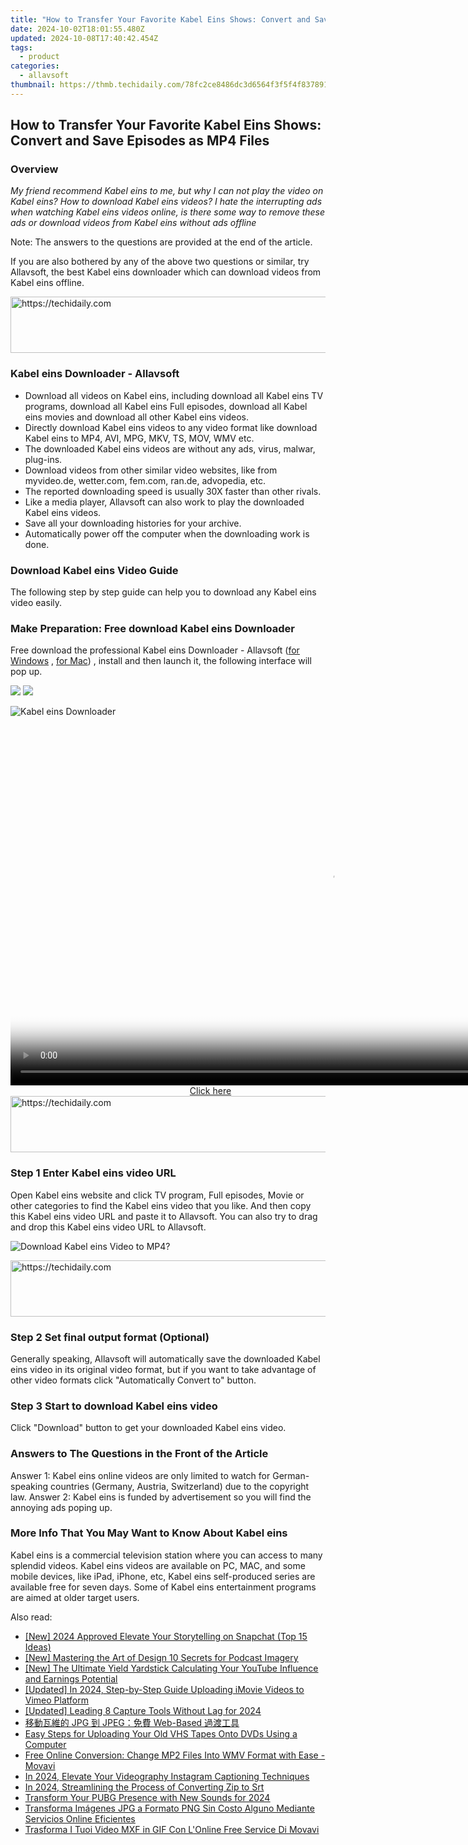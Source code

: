 ```yaml
---
title: "How to Transfer Your Favorite Kabel Eins Shows: Convert and Save Episodes as MP4 Files"
date: 2024-10-02T18:01:55.480Z
updated: 2024-10-08T17:40:42.454Z
tags:
  - product
categories:
  - allavsoft
thumbnail: https://thmb.techidaily.com/78fc2ce8486dc3d6564f3f5f4f837891a8fa189d01a8b699d519ecb10291bd82.jpg
---
```


## How to Transfer Your Favorite Kabel Eins Shows: Convert and Save Episodes as MP4 Files

### Overview

_My friend recommend Kabel eins to me, but why I can not play the video on Kabel eins? How to download Kabel eins videos?_ _I hate the interrupting ads when watching Kabel eins videos online, is there some way to remove these ads or download videos from Kabel eins without ads offline_

Note: The answers to the questions are provided at the end of the article.

If you are also bothered by any of the above two questions or similar, try Allavsoft, the best Kabel eins downloader which can download videos from Kabel eins offline.

<!-- affiliate ads begin -->
<a href="https://appsumo.8odi.net/c/5597632/2118315/7443" target="_top" id="2118315">
  <img src="//a.impactradius-go.com/display-ad/7443-2118315" border="0" alt="https://techidaily.com" width="728" height="90"/>
</a>
<img height="0" width="0" src="https://appsumo.8odi.net/i/5597632/2118315/7443" style="position:absolute;visibility:hidden;" border="0" />
<!-- affiliate ads end -->

### Kabel eins Downloader - Allavsoft

* Download all videos on Kabel eins, including download all Kabel eins TV programs, download all Kabel eins Full episodes, download all Kabel eins movies and download all other Kabel eins videos.
* Directly download Kabel eins videos to any video format like download Kabel eins to MP4, AVI, MPG, MKV, TS, MOV, WMV etc.
* The downloaded Kabel eins videos are without any ads, virus, malwar, plug-ins.
* Download videos from other similar video websites, like from myvideo.de, wetter.com, fem.com, ran.de, advopedia, etc.
* The reported downloading speed is usually 30X faster than other rivals.
* Like a media player, Allavsoft can also work to play the downloaded Kabel eins videos.
* Save all your downloading histories for your archive.
* Automatically power off the computer when the downloading work is done.

### Download Kabel eins Video Guide

The following step by step guide can help you to download any Kabel eins video easily.

### Make Preparation: Free download Kabel eins Downloader

Free download the professional Kabel eins Downloader - Allavsoft ([for Windows](https://tools.techidaily.com/allavsoft/products/) , [for Mac](https://tools.techidaily.com/allavsoft/products/)) , install and then launch it, the following interface will pop up.

[![](https://www.allavsoft.com/how-to/../images/how-to/free-download-win.jpg)](https://tools.techidaily.com/allavsoft/products/) [![](https://www.allavsoft.com/how-to/../images/how-to/free-download-mac.jpg)](https://tools.techidaily.com/allavsoft/products/)

![Kabel eins Downloader](https://www.allavsoft.com/how-to/../images/allavsoft/screen-shot-600.jpg)

<!-- affiliate ads begin -->
<span id="1444782">
					<video width="1024" height="576" style="cursor:pointer"
           poster="//a.impactradius-go.com/display-clicktoplayimage/1444782.png"
           onclick="if(!this.playClicked){this.play();this.setAttribute('controls',true);this.playClicked=true;}">
	   <source src="//a.impactradius-go.com/display-ad/14559-1444782">
	   <img src="//a.impactradius-go.com/display-clicktoplayimage/1444782.png" style="border: none; height: 100%; width: 100%; object-fit: contain">
	</video>
	<div style="width:640px;text-align:center"><a href="javascript:window.open(decodeURIComponent('https%3A%2F%2Fpropmoneyinc.pxf.io%2Fc%2F5597632%2F1444782%2F14559'), '_blank');void(0);">Click here</a></div>
</span>
<img height="0" width="0" src="https://imp.pxf.io/i/5597632/1444782/14559" style="position:absolute;visibility:hidden;" border="0" />
<!-- affiliate ads end -->

<!-- affiliate ads begin -->
<a href="https://unicoeye.pxf.io/c/5597632/2134497/18498" target="_top" id="2134497">
  <img src="//a.impactradius-go.com/display-ad/18498-2134497" border="0" alt="https://techidaily.com" width="728" height="90"/>
</a>
<img height="0" width="0" src="https://unicoeye.pxf.io/i/5597632/2134497/18498" style="position:absolute;visibility:hidden;" border="0" />
<!-- affiliate ads end -->

### Step 1 Enter Kabel eins video URL

Open Kabel eins website and click TV program, Full episodes, Movie or other categories to find the Kabel eins video that you like. And then copy this Kabel eins video URL and paste it to Allavsoft. You can also try to drag and drop this Kabel eins video URL to Allavsoft.

![Download Kabel eins Video to MP4?](https://www.allavsoft.com/how-to/../images/how-to/download-rtmp-video/download-rtmp-video.jpg)

<!-- affiliate ads begin -->
<a href="https://versadesk.pxf.io/c/5597632/1815679/21290" target="_top" id="1815679">
  <img src="//a.impactradius-go.com/display-ad/21290-1815679" border="0" alt="https://techidaily.com" width="728" height="90"/>
</a>
<img height="0" width="0" src="https://versadesk.pxf.io/i/5597632/1815679/21290" style="position:absolute;visibility:hidden;" border="0" />
<!-- affiliate ads end -->

### Step 2 Set final output format (Optional)

Generally speaking, Allavsoft will automatically save the downloaded Kabel eins video in its original video format, but if you want to take advantage of other video formats click "Automatically Convert to" button.

### Step 3 Start to download Kabel eins video

Click "Download" button to get your downloaded Kabel eins video.

### Answers to The Questions in the Front of the Article

Answer 1: Kabel eins online videos are only limited to watch for German-speaking countries (Germany, Austria, Switzerland) due to the copyright law. Answer 2: Kabel eins is funded by advertisement so you will find the annoying ads poping up.

### More Info That You May Want to Know About Kabel eins

Kabel eins is a commercial television station where you can access to many splendid videos. Kabel eins videos are available on PC, MAC, and some mobile devices, like iPad, iPhone, etc, Kabel eins self-produced series are available free for seven days. Some of Kabel eins entertainment programs are aimed at older target users.

<ins class="adsbygoogle"
     style="display:block"
     data-ad-format="autorelaxed"
     data-ad-client="ca-pub-7571918770474297"
     data-ad-slot="1223367746"></ins>

<ins class="adsbygoogle"
     style="display:block"
     data-ad-client="ca-pub-7571918770474297"
     data-ad-slot="8358498916"
     data-ad-format="auto"
     data-full-width-responsive="true"></ins>

<span class="atpl-alsoreadstyle">Also read:</span>
<div><ul>
<li><a href="https://snapchat-videos.techidaily.com/new-2024-approved-elevate-your-storytelling-on-snapchat-top-15-ideas/"><u>[New] 2024 Approved Elevate Your Storytelling on Snapchat (Top 15 Ideas)</u></a></li>
<li><a href="https://extra-skills.techidaily.com/new-mastering-the-art-of-design-10-secrets-for-podcast-imagery/"><u>[New] Mastering the Art of Design 10 Secrets for Podcast Imagery</u></a></li>
<li><a href="https://facebook-video-footage.techidaily.com/new-the-ultimate-yield-yardstick-calculating-your-youtube-influence-and-earnings-potential/"><u>[New] The Ultimate Yield Yardstick Calculating Your YouTube Influence and Earnings Potential</u></a></li>
<li><a href="https://vimeo-videos.techidaily.com/updated-in-2024-step-by-step-guide-uploading-imovie-videos-to-vimeo-platform/"><u>[Updated] In 2024, Step-by-Step Guide Uploading iMovie Videos to Vimeo Platform</u></a></li>
<li><a href="https://remote-screen-capture.techidaily.com/updated-leading-8-capture-tools-without-lag-for-2024/"><u>[Updated] Leading 8 Capture Tools Without Lag for 2024</u></a></li>
<li><a href="https://win-superb.techidaily.com/jpg-jpeg-web-based/"><u>移動瓦維的 JPG 到 JPEG：免費 Web-Based 過渡工具</u></a></li>
<li><a href="https://some-approaches.techidaily.com/easy-steps-for-uploading-your-old-vhs-tapes-onto-dvds-using-a-computer/"><u>Easy Steps for Uploading Your Old VHS Tapes Onto DVDs Using a Computer</u></a></li>
<li><a href="https://win-superb.techidaily.com/free-online-conversion-change-mp2-files-into-wmv-format-with-ease-movavi/"><u>Free Online Conversion: Change MP2 Files Into WMV Format with Ease - Movavi</u></a></li>
<li><a href="https://instagram-video-files.techidaily.com/in-2024-elevate-your-videography-instagram-captioning-techniques/"><u>In 2024, Elevate Your Videography Instagram Captioning Techniques</u></a></li>
<li><a href="https://some-skills.techidaily.com/in-2024-streamlining-the-process-of-converting-zip-to-srt/"><u>In 2024, Streamlining the Process of Converting Zip to Srt</u></a></li>
<li><a href="https://some-approaches.techidaily.com/transform-your-pubg-presence-with-new-sounds-for-2024/"><u>Transform Your PUBG Presence with New Sounds for 2024</u></a></li>
<li><a href="https://win-superb.techidaily.com/transforma-imagenes-jpg-a-formato-png-sin-costo-alguno-mediante-servicios-online-eficientes/"><u>Transforma Imágenes JPG a Formato PNG Sin Costo Alguno Mediante Servicios Online Eficientes</u></a></li>
<li><a href="https://win-superb.techidaily.com/trasforma-i-tuoi-video-mxf-in-gif-con-lonline-free-service-di-movavi/"><u>Trasforma I Tuoi Video MXF in GIF Con L'Online Free Service Di Movavi</u></a></li>
</ul></div>

